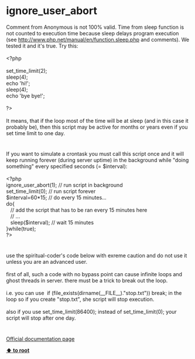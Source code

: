 # ignore_user_abort




<div class="phpcode"><span class="html">
Comment from Anonymous is not 100% valid. Time from sleep function is not counted to execution time because sleep delays program execution (see <a href="http://www.php.net/manual/en/function.sleep.php" rel="nofollow" target="_blank">http://www.php.net/manual/en/function.sleep.php</a> and comments). We tested it and it&apos;s true. Try this:<br><br><span class="default">&lt;?php<br><br>set_time_limit</span><span class="keyword">(</span><span class="default">2</span><span class="keyword">);<br></span><span class="default">sleep</span><span class="keyword">(</span><span class="default">4</span><span class="keyword">);<br>echo </span><span class="string">&apos;hi!&apos;</span><span class="keyword">;<br></span><span class="default">sleep</span><span class="keyword">(</span><span class="default">4</span><span class="keyword">);<br>echo </span><span class="string">&apos;bye bye!&apos;</span><span class="keyword">;<br><br></span><span class="default">?&gt;<br></span><br>It means, that if the loop most of the time will be at sleep (and in this case it probably be), then this script may be active for months or years even if you set time limit to one day.</span>
</div>
  

#


<div class="phpcode"><span class="html">
If you want to simulate a crontask you must call this script once and it will keep running forever (during server uptime) in the background while &quot;doing something&quot; every specified seconds (= $interval):
<br>
<br><span class="default">&lt;?php
<br>ignore_user_abort</span><span class="keyword">(</span><span class="default">1</span><span class="keyword">); </span><span class="comment">// run script in background
<br></span><span class="default">set_time_limit</span><span class="keyword">(</span><span class="default">0</span><span class="keyword">); </span><span class="comment">// run script forever
<br></span><span class="default">$interval</span><span class="keyword">=</span><span class="default">60</span><span class="keyword">*</span><span class="default">15</span><span class="keyword">; </span><span class="comment">// do every 15 minutes...
<br></span><span class="keyword">do{
<br>&#xA0;&#xA0; </span><span class="comment">// add the script that has to be ran every 15 minutes here
<br>&#xA0;&#xA0; // ...
<br>&#xA0;&#xA0; </span><span class="default">sleep</span><span class="keyword">(</span><span class="default">$interval</span><span class="keyword">); </span><span class="comment">// wait 15 minutes
<br></span><span class="keyword">}while(</span><span class="default">true</span><span class="keyword">);
<br></span><span class="default">?&gt;</span>
</span>
</div>
  

#


<div class="phpcode"><span class="html">
use the spiritual-coder&apos;s code below with exreme caution and do not use it unless you are an advanced user.<br><br>first of all, such a code with no bypass point can cause infinite loops and ghost threads in server. there must be a trick to break out the loop. <br><br>i.e. you can use&#xA0; if (file_exists(dirname(__FILE__).&quot;stop.txt&quot;)) break; in the loop so if you create &quot;stop.txt&quot;, she script will stop execution.<br><br>also if you use set_time_limit(86400); instead of set_time_limit(0); your script will stop after one day.</span>
</div>
  

#

[Official documentation page](https://www.php.net/manual/en/function.ignore-user-abort.php)

**[⬆ to root](/)**
